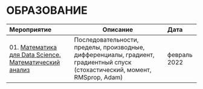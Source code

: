 # ОБРАЗОВАНИЕ
| **Мероприятие** | **Описание** | **Дата** |
| :-------------------- | --------------------- | :--------------------- |
| 01. [Математика для Data Science. Математический анализ](https://github.com/urzumo/diplomas_and_certificates/blob/ec7438373dbfd0398f12fd63a3f033a7de10c581/education/stepic.matan.pdf) | Последовательности, пределы, производные, дифференциалы, градиент, градиентный спуск (стохастический, момент, RMSprop, Adam) | февраль 2022 |
